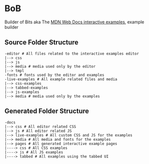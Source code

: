 # BoB

Builder of Bits aka The [MDN Web Docs interactive examples](https://github.com/mdn/interactive-examples), example builder

## Source Folder Structure

```
-editor # All files related to the interactive examples editor
|--> css
|--> js
|--> media # media used only by the editor
|--> tmpl
-fonts # fonts used by the editor and examples
-live-examples # All example related files and media
|--> css-examples
|--> tabbed-examples
|--> js-examples
|--> media # media used only by the examples
```

## Generated Folder Structure

```
-docs
|--> css # All editor related CSS
|--> js # All editor related JS
|--> live-examples # All custom CSS and JS for the examples
|--> media # All media and fonts for the examples
|--> pages # All generated interactive example pages
|----> css # All CSS examples
|----> js # All JS examples
|----> tabbed # All examples using the tabbed UI
```
